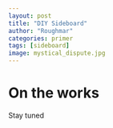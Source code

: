 ```yaml
---
layout: post
title: "DIY Sideboard"
author: "Roughmar"
categories: primer
tags: [sideboard]
image: mystical_dispute.jpg
---
```


# On the works

Stay tuned